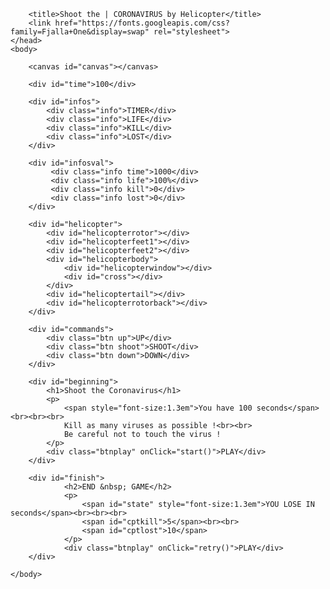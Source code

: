 
<!DOCTYPE html>
<html>
    <head>
    <style>

body {
     background-color:black;     
     margin:0;padding:0;
     font-family: 'Fjalla One';
     user-select: none;
    -webkit-user-select : none;
    overflow:hidden;
}
#beginning{
    position:absolute;
    top:0;
    width:100%;
    height:100%;
    background-color:teal;
    z-index:3;
    color:yellow;
    text-align:center;

    display:flex;
    flex-direction:column;
    justify-content:space-around;
    align-items:center;
}
h1{
    padding:10px;
    border:5px solid red;
    width:310px;
    font-size:1.5em;
    
}
.btnplay{
    width:100px;
    height:30px;
    border:3px solid red;
    display:flex;
    justify-content:center;
    align-items:center;
    border-radius:24px;
    transform:skew(-45deg);
    animation:movebtn 1s linear infinite;
}
@keyframes movebtn {50%{transform:skew(15deg);}}
#finish{
    position:absolute;
    top:0;
    width:100%;
    height:100%;
    background-color:teal;
    z-index:3;
    color:gold;
    text-align:center;
    display:none;
    flex-direction:column;
    justify-content:space-around;
    align-items:center;
}
h2{
    padding:10px;
    border:5px dashed white;
    width:200px;
    font-size:1.5em;
}
canvas{
    background-color:black;
    position:absolute;
    z-index:1;
}
#infos{
    position:absolute;
    top:1px;
    right:50px;
    width:250px;
    height:30px;
    display:flex;
    font-style:yellow;
    flex-direction:inline;
    justify-content:space-around;
    z-index:2;
    color:gold;
    font-size:1em;
    
}
.info{
    width:100%;
    display:flex;
    align-items:center;
    justify-content:center;
    border:1px solid green;
    
}
#infosval{
    position:absolute;
    top:30px;
    right:50px;
    width:250px;
    height:30px;
    display:flex;
    flex-direction:inline;
    justify-content:space-around;
    z-index:2;
    color:yellow;
    font-size:0.8em;
}

#helicopter{
    position:relative  ;
    left:5px;
    width:100px;    
    height:50px;
    z-index:2;
}
#helicopterbody{
    position:absolute ;
    top:10px;
    left:50px;
    width:50px;
    height:30px;
    border-radius:0 50px 30px 30px;
    background-color:#CF0D0D;
    overflow:hidden;
}
#helicopterwindow{
    position:absolute; 
    top:0;
    left:30px;
    width:20px;
    height:20px;
    background-color:#31B2F5;
}
#helicopterwindow:before{
    position:absolute;
    content:'';
    top:4px;
    left:-8px;
    width:20px;
    height:20px;
    border-radius:50%;
    border:1.5px solid transparent;
    border-right:1.5px solid rgba(255,255,255,0.5);
    transform:rotate(-45deg);
}
#cross{
    position:absolute;
    top:10px;
    left:10px;
    width:12px;
    height:2px;
    background-color:white;
}
#cross:before{
    position:absolute;
    content:'';
    top:0;
    left:0;
    width:12px;
    height:2px;
    transform:rotate(90deg);
    background-color:white;
}
#helicoptertail{
    position:absolute;
    top:10px;
    left:12px;
    width:40px;
    height:8px;
    background-color:#CF0D0D;
}
#helicopterrotor{
    position:absolute;
    top:0px;
    left:40px;
    width:60px;
    height:2px;
    background-color:white;
    border-radius:2px;
    animation:move 0.5s linear infinite;
}
@keyframes move {0%{transform:rotateY(360deg);}}
#helicopterfeet2{
    position:absolute;
    top:3px;
    left:70px;
    width:3px;
    height:10px;
    background-color:white;
}
#helicopterfeet1{
    position:absolute;
    top:46px;
    left:55px;
    width:40px;
    height:4px;
    border-radius:2px;
    background-color:white;
}
#helicopterfeet1:before{
    position:absolute;
    content:'';
    top:-7px;
    left:12px;
    width:3px;
    height:10px;
    background-color:white;
}
#helicopterfeet1:after{
    position:absolute;
    content:'';
    top:-7px;
    left:28px;
    width:3px;
    height:10px;
    background-color:white;
}
#helicopterrotorback{
    position:absolute;
    top:12.5px;
    left:4px;
    width:17px;
    height:3px;
    background-color:white;
    animation: move2 0.5s linear infinite;
}
@keyframes move2 {0%{transform:rotate(-360deg);}}
#helicopterrotorback:before{
    position:absolute;
    content:'';
    top:0;
    left:0;
    transform:rotate(90deg);
    width:17px;
    height:3px;
    background-color:white;
}
#commands{
    position:absolute;
    bottom:0;
    width:100%;
    display:flex;
    flex-direction:inline;
    justify-content:space-around;
    align-items:center;
    color:yellow;
     z-index:2;
}
.btn{ 
text-align:center ;
    width:100%;
    height:50px;
    display:inline ;
    
    justify-content:center;
    box-shadow:inset 0 -2px 3px black,inset 0 2px 3px black;
}
.down{ 
    background-color:green;
}
.shoot{
    background-color:red;
    
}
.up{
    background-color:green;
}</style>
<script>
let W, H;
let c, ctx;

let helico, btns;
let posX, posY;
let speed, speedX;

let virusImg, intervalVirus;
let virus = [];
let shoots = [];

let lost, kill, life;

let cptTime, intervalTime;

const init = () => {
    W = window.innerWidth;
    H = window.innerHeight;
    
    c = document.getElementById("canvas");
    c.width = W;
    c.height = H;
    ctx = c.getContext("2d");
    
    helico = document.getElementById('helicopter');
    posY = W/2;
    speed = 0;
    speedX = 5;
    helico.style.top = posY + "px";
    
    virusImg = new Image();
    virusImg.src = "https://i.ibb.co/McZ36tZ/virus.png";
    
    lost = 0;
    kill = 0;
    life = 100;
    
    cptTime = 100;
    intervalTime = setInterval(getTime, 1000);
    
    // phone
    btns = document.getElementsByClassName('btn');
    btns[0].addEventListener("touchstart", () => up() );
    btns[0].addEventListener("touchend", () => stop() );
    btns[1].addEventListener("touchstart", () => shoot() );
    btns[2].addEventListener("touchstart", () => down() );
    btns[2].addEventListener("touchend", () => stop() );
    
    //keyboard
    var mapKeyPress = {};
    let stateShoot = false;
    document.onkeydown = (e) => {
        e = e || window.event;
        mapKeyPress[e.keyCode] = true;
        if (e.keyCode == '40') down();
        else if (e.keyCode == '38')  up();
        else if(!stateShoot){
            shoot();
            stateShoot = true;
        }
    };
    document.onkeyup =(e) => {
        e = e || window.event;
        mapKeyPress[e.keyCode] = false;
        if (mapKeyPress[40] == true) down();
        else if (mapKeyPress[38] == true)  up();
        else stop();
        stateShoot = false;
    };
    
    animate();    
};

const random = (max=1, min=0) => Math.random() * (max - min) + min;
const clear = () => ctx.clearRect(0, 0, W, H);
const updateLost = () => document.getElementsByClassName('lost')[0].innerText = lost;
const updateKill = () => document.getElementsByClassName('kill')[0].innerText = kill;
const updateLife = () => document.getElementsByClassName('life')[0].innerText = life + "%";

const getTime = () => {
    cptTime--;
    document.getElementsByClassName('time')[0].innerText = cptTime;
};

const down = () => {
    speed = 2;
    helico.style.transform = "rotate(3deg)";
};

const up = () => {
    speed =-4;
    helico.style.transform = "rotate(-3deg)";
};

const stop = () => {
    speed = 0;
    helico.style.transform = "rotate(0)";
};

const shoot = () => shoots.push(new Shoot(100, posY+25));

const checkHelico = () => {
    if(posY>0){
        posY>H-105 && speed>=0 ? speed = 0:  posY += 1;
        posY += speed;
    }
    else posY += 1;
    if(posY>H-105) helico.style.transform = "rotate(0)";
    
    helico.style.top = posY + "px";
    helico.style.left = speedX + "px";
};

const checkVirus = () => {
    for(var i = virus.length - 1; i >= 0; i--){
        virus[i].update();
        if(virus[i].x<0){
            virus.splice(i, 1);
            lost++;
            updateLost();
        }
        else if(virus[i].x<100&&virus[i].y+30>posY&&virus[i].y<posY+50){
            virus.splice(i, 1);
            life -= 20;
            lost++;
            updateLife();
            updateLost();
            signalDead();
        }
    }
};

const checkShoot = () => {
    for(var i = shoots.length - 1; i >= 0; i--){
        shoots[i].update();
        if(shoots[i].x>W) shoots.splice(i, 1);
    }
};

const newVirus = () => virus.push(new Virus());

const end = () => {
    clearInterval(intervalTime);
    shoots = [];
    virus = [];
    speedX += 5;
    if(life>0&&speedX<=10){
        setTimeout(function() { 
            document.getElementById('finish').style.display = 'flex';
            document.getElementById('state').innerText = 'CONGRATS !';
            document.getElementById('cptkill').innerText = kill + " KILLED";
            document.getElementById('cptlost').innerText = lost + " LOST";
            }, 2000);
        
    }
    else if(life<=0){
        document.getElementById('finish').style.display = 'flex';
        document.getElementById('state').innerText = 'YOU LOSE IN ' + (120-cptTime) + " SECONDS";
        document.getElementById('cptkill').innerText = kill + " KILLED";
        document.getElementById('cptlost').innerText = lost + " LOST";
    }
};

const checkLife = () =>  {
    if(life<=0) end();
};

const checkTimer = () =>  {
    if(cptTime<=0) end();
};

const start = () => {
    document.getElementById('beginning').style.display = 'none';
    intervalVirus = setInterval(newVirus, 1000);
};

const lose = () => {
    clearInterval(intervalTime);
    shoots = [];
    virus = [];
    document.getElementById('finish').style.display = 'flex';
};


const retry = () =>{
    lost = 0;
    kill = 0;
    life = 100;
    cptTime = 120;
    posY = W/2;
    speed = 0;
    speedX = 5;
    geTime();
    intervalTime = setInterval(getTime, 1000);
    updateLost();
    updateKill();
    updateLife();
    
    document.getElementById('finish').style.display = 'none';
};

const signalDead = () => {
    canvas.style.backgroundColor = 'red';
    setTimeout(function() { 
        canvas.style.backgroundColor = "transparent";
    }, 100);
};

const animate = () => {
    clear();
    checkVirus();
    checkShoot();
    checkHelico();
    checkLife();
    checkTimer();
    window.requestAnimationFrame(animate);
};

class Virus {
    constructor() {
        this.x = W + ~~random(30);
        this.y = ~~random(H-90, 70);
        this.speed = ~~random(3, 1);
    }
    draw() {
        ctx.beginPath();
        ctx.drawImage(virusImg, this.x, this.y, 30, 30);
    }
    update() {
        this.x -= this.speed;
        this.draw();
    }
}

class Shoot {
    constructor(x, y) {
        this.x = x;
        this.y = y;
        this.speed = 4;
    }
    draw() {
        ctx.beginPath();
        ctx.fillStyle = 'white';
        ctx.arc(this.x, this.y,  3, 0, Math.PI * 2, true);
        ctx.fill();
    }
    update() {
        for(let i = virus.length - 1; i >= 0; i--){
            if(this.x>virus[i].x&&this.x<virus[i].x+30&&this.y>virus[i].y&&this.y<virus[i].y+30){
                virus.splice(i, 1);
                kill++;
                updateKill();
                this.x = W + 100;
            }
        }
        this.x += this.speed;
        this.draw();
    }
}

window.onload = init;
</script>
        <title>Shoot the | CORONAVIRUS by Helicopter</title>
        <link href="https://fonts.googleapis.com/css?family=Fjalla+One&display=swap" rel="stylesheet">
    </head>
    <body>
        
        <canvas id="canvas"></canvas>
        
        <div id="time">100</div>
        
        <div id="infos">
            <div class="info">TIMER</div>
            <div class="info">LIFE</div>
            <div class="info">KILL</div>
            <div class="info">LOST</div>
        </div>
        
        <div id="infosval">
             <div class="info time">1000</div>
             <div class="info life">100%</div>
             <div class="info kill">0</div>
             <div class="info lost">0</div>
        </div>
        
        <div id="helicopter">
            <div id="helicopterrotor"></div>
            <div id="helicopterfeet1"></div>
            <div id="helicopterfeet2"></div>
            <div id="helicopterbody">
                <div id="helicopterwindow"></div>
                <div id="cross"></div>
            </div>
            <div id="helicoptertail"></div>
            <div id="helicopterrotorback"></div>
        </div>
        
        <div id="commands">
            <div class="btn up">UP</div>
            <div class="btn shoot">SHOOT</div>
            <div class="btn down">DOWN</div>
        </div>
        
        <div id="beginning">
            <h1>Shoot the Coronavirus</h1>
            <p>
                <span style="font-size:1.3em">You have 100 seconds</span> <br><br><br>
                Kill as many viruses as possible !<br><br>
                Be careful not to touch the virus !
            </p>
            <div class="btnplay" onClick="start()">PLAY</div>
        </div>
        
        <div id="finish">
                <h2>END &nbsp; GAME</h2>
                <p>
                    <span id="state" style="font-size:1.3em">YOU LOSE IN  seconds</span><br><br><br>
                    <span id="cptkill">5</span><br><br>
                    <span id="cptlost">10</span>
                </p>
                <div class="btnplay" onClick="retry()">PLAY</div>
        </div> 
        
    </body>
</html>
